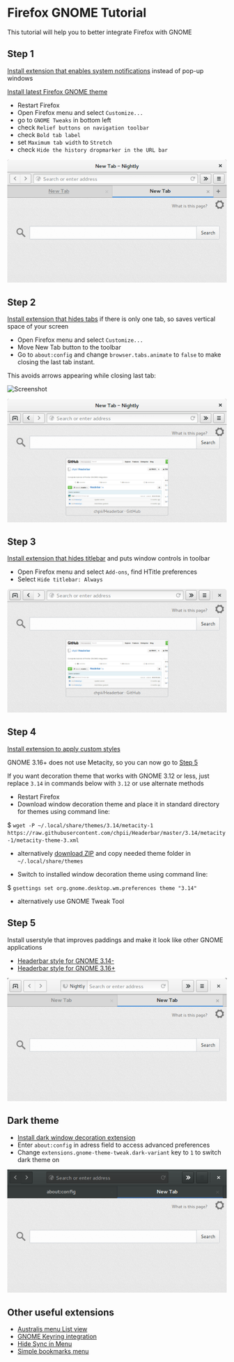 # Firefox GNOME Tutorial

This tutorial will help you to better integrate Firefox with GNOME

## Step 1

[Install extension that enables system notifications](https://addons.mozilla.org/firefox/addon/gnotifier/) instead of pop-up windows

[Install latest Firefox GNOME theme](https://github.com/gnome-integration-team/firefox-gnome/releases)

 * Restart Firefox
 * Open Firefox menu and select `Customize...`
 * go to `GNOME Tweaks` in bottom left
 * check `Relief buttons on navigation toolbar`
 * check `Bold tab label`
 * set `Maximum tab width` to `Stretch`
 * check `Hide the history dropmarker in the URL bar`

![Screenshot](screenshots/1.png)

## Step 2

[Install extension that hides tabs](https://addons.mozilla.org/firefox/addon/hide-tab-bar-with-one-tab/) if there is only one tab, so saves vertical space of your screen

 * Open Firefox menu and select `Customize...`
 * Move New Tab button to the toolbar
 * Go to `about:config` and change `browser.tabs.animate` to `false` to make closing the last tab instant.
 
 This avoids arrows appearing while closing last tab:

 ![Screenshot](https://cloud.githubusercontent.com/assets/6687927/7333664/5fe318a4-eb3d-11e4-81d4-5e244c2bdb4f.png)

![Screenshot](screenshots/2.png)

## Step 3

[Install extension that hides titlebar](https://addons.mozilla.org/firefox/addon/htitle/) and puts window controls in toolbar

 * Open Firefox menu and select `Add-ons`, find HTitle preferences
 * Select `Hide titlebar: Always`

![Screenshot](screenshots/3.png)

## Step 4

[Install extension to apply custom styles](https://addons.mozilla.org/firefox/addon/stylish/)

GNOME 3.16+ does not use Metacity, so you can now go to [Step 5](https://github.com/chpii/Headerbar#step-5)

If you want decoration theme that works with GNOME 3.12 or less, just replace `3.14` in commands below with `3.12` or use alternate methods

 * Restart Firefox
 * Download window decoration theme and place it in standard directory for themes using command line:

 $ `wget -P ~/.local/share/themes/3.14/metacity-1 https://raw.githubusercontent.com/chpii/Headerbar/master/3.14/metacity-1/metacity-theme-3.xml`

  * alternatively [download ZIP](https://github.com/chpii/Headerbar/archive/master.zip) and copy needed theme folder in `~/.local/share/themes`

 * Switch to installed window decoration theme using command line:

 $ `gsettings set org.gnome.desktop.wm.preferences theme "3.14"`

  * alternatively use GNOME Tweak Tool

## Step 5

Install userstyle that improves paddings and make it look like other GNOME applications

 * [Headerbar style for GNOME 3.14-](https://userstyles.org/styles/91417)
 * [Headerbar style for GNOME 3.16+](https://userstyles.org/styles/96733)

![Screenshot](screenshots/4.png)

## Dark theme

 * [Install dark window decoration extension](https://addons.mozilla.org/firefox/addon/darkwdec/)
 * Enter `about:config` in adress field to access advanced preferences 
 * Change `extensions.gnome-theme-tweak.dark-variant` key to `1` to switch dark theme on

![Screenshot](screenshots/dark.png)

## Other useful extensions

 * [Australis menu List view](https://userstyles.org/styles/97314)
 * [GNOME Keyring integration](https://addons.mozilla.org/firefox/addon/gnome-keyring-integration-1/)
 * [Hide Sync in Menu](https://addons.mozilla.org/firefox/addon/hide-sync-in-menu/)
 * [Simple bookmarks menu](https://addons.mozilla.org/firefox/addon/simple-bookmarks-menu/)
